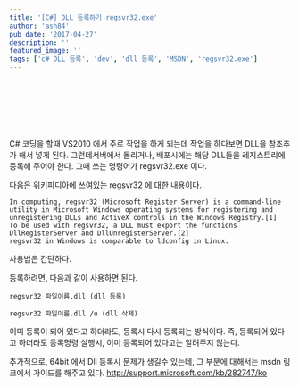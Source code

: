 ```yaml
---
title: '[C#] DLL 등록하기 regsvr32.exe'
author: 'ash84'
pub_date: '2017-04-27'
description: ''
featured_image: ''
tags: ['c# DLL 등록', 'dev', 'dll 등록', 'MSDN', 'regsvr32.exe']
---
```


<script async src="//pagead2.googlesyndication.com/pagead/js/adsbygoogle.js"></script>
<!-- 페이지내_긴_배너 -->
<ins class="adsbygoogle"
     style="display:inline-block;width:728px;height:90px"
     data-ad-client="ca-pub-8699046198561974"
     data-ad-slot="5480877276"></ins>
<script>
(adsbygoogle = window.adsbygoogle || []).push({});
</script>

C# 코딩을 할때 VS2010 에서 주로 작업을 하게 되는데 작업을 하다보면 DLL을 참조추가 해서 넣게 된다. 그런데서버에서 돌리거나, 배포시에는 해당 DLL들을 레지스트리에 등록해 주어야 한다. 그때 쓰는 명령어가 regsvr32.exe 이다.

다음은 위키피디아에 쓰여있는 regsvr32 에 대한 내용이다. 

```
In computing, regsvr32 (Microsoft Register Server) is a command-line utility in Microsoft Windows operating systems for registering and unregistering DLLs and ActiveX controls in the Windows Registry.[1]
To be used with regsvr32, a DLL must export the functions DllRegisterServer and DllUnregisterServer.[2]
regsvr32 in Windows is comparable to ldconfig in Linux.
```

사용법은 간단하다.  

등록하려면, 다음과 같이 사용하면 된다. 

```
regsvr32 파일이름.dll (dll 등록)

regsvr32 파일이름.dll /u (dll 삭제)
```
 

이미 등록이 되어 있다고 하더라도, 등록시 다시 등록되는 방식이다. 즉, 등록되어 있다고 하더라도 등록명령 실행시, 이미 등록되어 있다고는 알려주지 않는다.

추가적으로, 64bit 에서 Dll 등록시 문제가 생길수 있는데, 그 부분에 대해서는 msdn 링크에서 가이드를 해주고 있다. http://support.microsoft.com/kb/282747/ko
 

